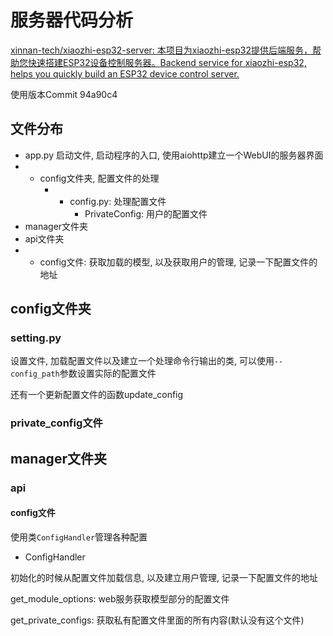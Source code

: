 # 服务器代码分析

[xinnan-tech/xiaozhi-esp32-server: 本项目为xiaozhi-esp32提供后端服务，帮助您快速搭建ESP32设备控制服务器。Backend service for xiaozhi-esp32, helps you quickly build an ESP32 device control server.](https://github.com/xinnan-tech/xiaozhi-esp32-server)

使用版本Commit 94a90c4

## 文件分布

+ app.py 启动文件, 启动程序的入口, 使用aiohttp建立一个WebUI的服务器界面
+ + config文件夹, 配置文件的处理
    + + config.py: 处理配置文件
        + PrivateConfig: 用户的配置文件
+ manager文件夹
+ api文件夹
+ + config文件: 获取加载的模型, 以及获取用户的管理, 记录一下配置文件的地址

## config文件夹

### setting.py

设置文件, 加载配置文件以及建立一个处理命令行输出的类, 可以使用`--config_path`参数设置实际的配置文件

还有一个更新配置文件的函数update_config

### private_config文件



## manager文件夹

### api

#### config文件

使用类`ConfigHandler`管理各种配置

+ ConfigHandler

初始化的时候从配置文件加载信息, 以及建立用户管理, 记录一下配置文件的地址

get_module_options: web服务获取模型部分的配置文件

get_private_configs: 获取私有配置文件里面的所有内容(默认没有这个文件)





